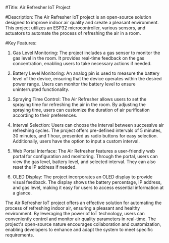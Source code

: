 #Title: Air Refresher IoT Project

#Description:
The Air Refresher IoT project is an open-source solution designed to improve indoor air quality and create a pleasant environment. This project utilizes an ESP32 microcontroller, various sensors, and actuators to automate the process of refreshing the air in a room.

#Key Features:
1. Gas Level Monitoring: The project includes a gas sensor to monitor the gas level in the room. It provides real-time feedback on the gas concentration, enabling users to take necessary actions if needed.

2. Battery Level Monitoring: An analog pin is used to measure the battery level of the device, ensuring that the device operates within the desired power range. Users can monitor the battery level to ensure uninterrupted functionality.

3. Spraying Time Control: The Air Refresher allows users to set the spraying time for refreshing the air in the room. By adjusting the spraying time, users can customize the duration of air purification according to their preferences.

4. Interval Selection: Users can choose the interval between successive air refreshing cycles. The project offers pre-defined intervals of 5 minutes, 30 minutes, and 1 hour, presented as radio buttons for easy selection. Additionally, users have the option to input a custom interval.

5. Web Portal Interface: The Air Refresher features a user-friendly web portal for configuration and monitoring. Through the portal, users can view the gas level, battery level, and selected interval. They can also reset the IP address if needed.

6. OLED Display: The project incorporates an OLED display to provide visual feedback. The display shows the battery percentage, IP address, and gas level, making it easy for users to access essential information at a glance.

The Air Refresher IoT project offers an effective solution for automating the process of refreshing indoor air, ensuring a pleasant and healthy environment. By leveraging the power of IoT technology, users can conveniently control and monitor air quality parameters in real-time. The project's open-source nature encourages collaboration and customization, enabling developers to enhance and adapt the system to meet specific requirements.
